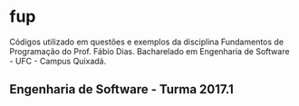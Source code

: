 # fup
Códigos utilizado em questões e exemplos da disciplina Fundamentos de Programação do Prof. Fábio Dias. Bacharelado em Engenharia de Software - UFC - Campus Quixadá.
## Engenharia de Software - Turma 2017.1
